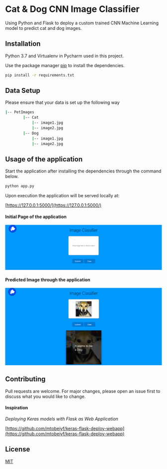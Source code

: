 # Cat & Dog CNN Image Classifier

Using Python and Flask to deploy a custom trained CNN Machine Learning model to predict cat and dog images.

## Installation

Python 3.7 and Virtualenv in Pycharm used in this project. 

Use the package manager [pip](https://pip.pypa.io/en/stable/) to install the dependencies. 

```bash
pip install -r requirements.txt


```

## Data Setup

Please ensure that your data is set up the following way
```bash
|-- PetImages
        |-- Cat
            |-- image1.jpg
            |-- image2.jpg
        |-- Dog
            |-- image1.jpg
            |-- image2.jpg
```

## Usage of the application
Start the application after installing the dependencies through the command below.

```python
python app.py
```
Upon execution the application will be served locally at:

[https://127.0.0.1:5000/](https://127.0.0.1:5000/)

#### Initial Page of the application

![alt text](https://github.com/haxamxam/CNN_ImageClassifier_CatDog/blob/main/First_Image.png?raw=true)

#### Predicted Image through the application
![alt text](https://github.com/haxamxam/CNN_ImageClassifier_CatDog/blob/main/Predicted_Image.png?raw=true)


## Contributing
Pull requests are welcome. For major changes, please open an issue first to discuss what you would like to change.


#### Inspiration

*Deploying Keras models with Flask as Web Application*

[https://github.com/mtobeiyf/keras-flask-deploy-webapp](https://github.com/mtobeiyf/keras-flask-deploy-webapp)

## License
[MIT](https://choosealicense.com/licenses/mit/)

